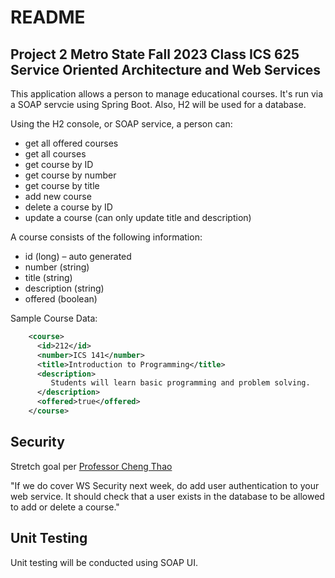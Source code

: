 # README

## Project 2 Metro State Fall 2023 Class ICS 625 Service Oriented Architecture and Web Services


This application allows a person to manage educational courses.  It's run via a SOAP servcie using Spring Boot.  Also, H2 will be used for a database.  

Using the H2 console, or SOAP service, a person can:  

* get all offered courses
* get all courses
* get course by ID
* get course by number
* get course by title
* add new course
* delete a course by ID
* update a course (can only update title and description)


A course consists of the following information:

* id (long) – auto generated
* number (string)
* title (string)
* description (string)
* offered (boolean)


Sample Course Data:

```xml
	<course>
	  <id>212</id>
	  <number>ICS 141</number>
	  <title>Introduction to Programming</title>
	  <description>
		 Students will learn basic programming and problem solving.
	  </description>
	  <offered>true</offered>
	</course>
```

## Security  

Stretch goal per [Professor Cheng Thao](https://www.metrostate.edu/about/directory/cheng-thao)


"If we do cover WS Security next week, do add user authentication to your web service.  It should check that a user exists in the database to be allowed to add or delete a course."


## Unit Testing 

Unit testing will be conducted using SOAP UI.  


